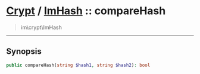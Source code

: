 # [Crypt](crypt.md) / [ImHash](crypt-ImHash.md) :: compareHash
 > im\crypt\ImHash
____

## Synopsis
```php
public compareHash(string $hash1, string $hash2): bool
```

